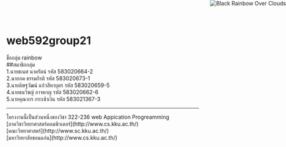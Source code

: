 <style type="text/css">body, a:hover {cursor: url(http://cur.cursors-4u.net/nature/nat-9/nat878.ani), url(http://cur.cursors-4u.net/nature/nat-9/nat878.png), progress !important;}</style><a href="http://www.cursors-4u.com/cursor/2011/01/15/black-rainbow-over-clouds.html" target="_blank" title="Black Rainbow Over Clouds"><img src="http://cursors-4u.com/cursor.png" border="0" alt="Black Rainbow Over Clouds" style="position:absolute; top: 0px; right: 0px;" /></a>
# web592group21<br>
ชื่อกลุ่ม rainbow<br>
##สมาชิกกลุ่ม<br>
1.นายธเนศ นาครัตน์ รหัส 583020664-2<br>
2.นายภค ธรรมกิรติ  รหัส 583020673-1<br>
3.นายดิษฐวัฒน์ แก้วสีหาบุตร รหัส 583020659-5<br>
4.นายธนวิชญ์ อาจหาญ รหัส 583020662-6<br>
5.นายคุณากร กระเช้าเงิน รหัส 583021367-3<br>

<hr>
โครงงานนี้เป็นส่วนหนึ่งของวิชา 322-236 web Appication Progreamming<br>
[ภาควิชาวิทยาศาสตร์คอมพิวเตอร์](http://www.cs.kku.ac.th/)<br>
[คณะวิทยาศาสตร์](http://www.sc.kku.ac.th/)<br>
[มหาวิทยาลัยขอนแก่น](http://www.cs.kku.ac.th/)<br>
